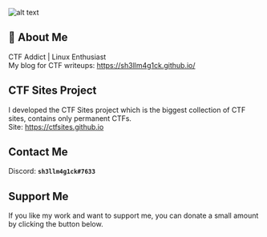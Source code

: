 ![alt text](https://i.imgur.com/Y7VB338.png)

## :space_invader: About Me
CTF Addict | Linux Enthusiast<br>My blog for CTF writeups: https://sh3llm4g1ck.github.io/

## CTF Sites Project
I developed the CTF Sites project which is the biggest collection of CTF sites, contains only permanent CTFs.<br>Site: https://ctfsites.github.io

## Contact Me
Discord: **`sh3llm4g1ck#7633`**

## Support Me
If you like my work and want to support me, you can donate a small amount by clicking the button below.
